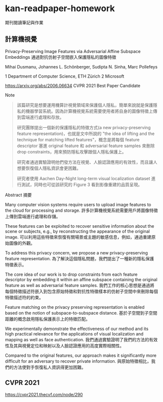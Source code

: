 # kan-readpaper-homework
期刊閱讀筆記與作業

## 計算機視覺

Privacy-Preserving Image Features via Adversarial Affine Subspace Embeddings
通過對抗仿射子空間嵌入保護隱私的圖像特徵

Mihai Dusmanu, Johannes L. Schönberger, Sudipta N. Sinha, Marc Pollefeys

1 Department of Computer Science, ETH Zürich 
2 Microsoft

https://arxiv.org/abs/2006.06634
CVPR 2021 Best Paper Candidate


Note

> 該篇研究是想要運用機算計視覺領域來保護個人隱私，簡單來說就是保護隱私的機器學習系統。因為計算機視覺系統需要使用者將自身的圖像特徵上傳到雲端進行處理和存放。
> 
> 研究團隊提出一個新的保護隱私的特徵方式(a new privacy-preserving feature representation)，也就是文中所說的 "the idea of lifting and the technique for matching lifted features"，概念是將每個 feature descriptor 塞進 original feature 和 adversarial feature samples 來刪除 drop constraints，用來預防隱私攻擊跟個人隱私保護上。
> 
> 研究者通過實驗證明他們發方法在視覺、人臉認證應用的有效性，而且讓人想要恢復個人隱私資訊會更困難。
> 
> 研究者使用 Aachen Day-Night long-term visual localization dataset 進行測試，同時也可從該研究的 Figure 3 看到影像重建的品質呈現。

Abstract 摘要

Many computer vision systems require users to upload image features to the cloud for processing and storage. 
許多計算機視覺系統需要用戶將圖像特徵上傳到雲端進行處理和存儲。

These features can be exploited to recover sensitive information about the scene or subjects, e.g., by reconstructing the appearance of the original image. 
可以利用這些特徵來恢復有關場景或主題的敏感信息，例如，通過重建原始圖像的外觀。

To address this privacy concern, we propose a new privacy-preserving feature representation.
為了解決這個隱私問題，我們提出了一種新的隱私保護特徵表示。

The core idea of our work is to drop constraints from each feature descriptor by embedding it within an affine subspace containing the original feature as well as adversarial feature samples. 
我們工作的核心思想是通過將每個特徵描述符嵌入到包含原始特徵和對抗性特徵樣本的仿射子空間中來刪除每個特徵描述符的約束。

Feature matching on the privacy preserving representation is enabled based on the notion of subspace-to-subspace distance. 
基於子空間到子空間距離的概念啟用隱私保護表示上的特徵匹配。

We experimentally demonstrate the effectiveness of our method and its high practical relevance for the applications of visual localization and mapping as well as face authentication. 
我們通過實驗證明了我們的方法的有效性及其與視覺定位和映射以及人臉認證應用的高度實際相關性。

Compared to the original features, our approach makes it significantly more difficult for an adversary to recover private information.
與原始特徵相比，我們的方法使對手恢復私人資訊得更加困難。




## CVPR 2021
https://cvpr2021.thecvf.com/node/290


